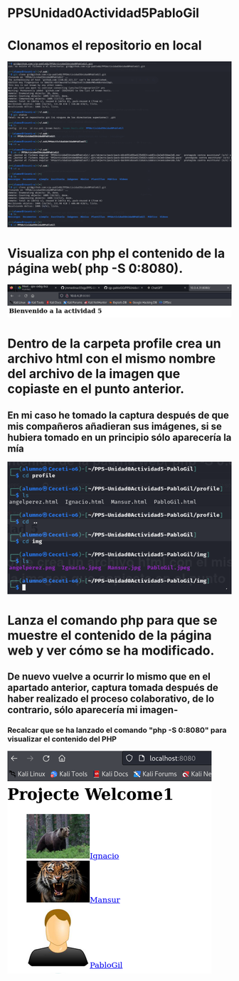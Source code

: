 # PPSUnidad0Actividad5PabloGil
# Clonamos el repositorio en local
![](/img_docu/Cap12.png)

# Visualiza con php el contenido de la página web( php -S 0:8080).
![](/img_docu/Actividad5/Cap1.png)

# Dentro de la carpeta profile crea un archivo html con el mismo nombre del archivo de la imagen que copiaste en el punto anterior.

<h2>En mi caso he tomado la captura después de que mis compañeros añadieran sus imágenes, si se hubiera tomado en un principio sólo aparecería la mía</h2>

![](/img_docu/Actividad5/Cap10.png)

# Lanza el comando php para que se muestre el contenido de la página web y ver cómo se ha modificado.

<h2>De nuevo vuelve a ocurrir lo mismo que en el apartado anterior, captura tomada después de haber realizado el proceso colaborativo, de lo contrario, sólo aparecería mi imagen-</h2>
<h3>Recalcar que se ha lanzado el comando "php -S 0:8080" para visualizar el contenido del PHP</h3>

![](/img_docu/Actividad5/Cap11.png)




